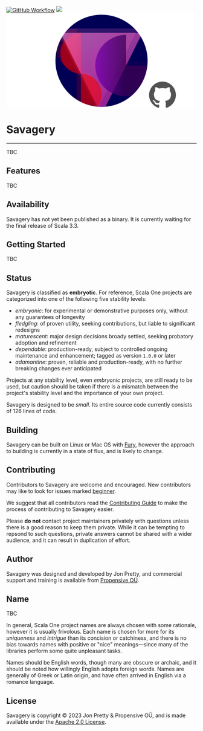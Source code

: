 [<img alt="GitHub Workflow" src="https://img.shields.io/github/actions/workflow/status/propensive/savagery/main.yml?style=for-the-badge" height="24">](https://github.com/propensive/savagery/actions)
[<img src="https://img.shields.io/discord/633198088311537684?color=8899f7&label=DISCORD&style=for-the-badge" height="24">](https://discord.gg/7b6mpF6Qcf)
<img src="/doc/images/github.png" valign="middle">

# Savagery

____

TBC

## Features

TBC


## Availability

Savagery has not yet been published as a binary. It is currently waiting for the
final release of Scala 3.3.

## Getting Started

TBC


## Status

Savagery is classified as __embryotic__. For reference, Scala One projects are
categorized into one of the following five stability levels:

- _embryonic_: for experimental or demonstrative purposes only, without any guarantees of longevity
- _fledgling_: of proven utility, seeking contributions, but liable to significant redesigns
- _maturescent_: major design decisions broady settled, seeking probatory adoption and refinement
- _dependable_: production-ready, subject to controlled ongoing maintenance and enhancement; tagged as version `1.0.0` or later
- _adamantine_: proven, reliable and production-ready, with no further breaking changes ever anticipated

Projects at any stability level, even _embryonic_ projects, are still ready to
be used, but caution should be taken if there is a mismatch between the
project's stability level and the importance of your own project.

Savagery is designed to be _small_. Its entire source code currently consists
of 126 lines of code.

## Building

Savagery can be built on Linux or Mac OS with [Fury](/propensive/fury), however
the approach to building is currently in a state of flux, and is likely to
change.

## Contributing

Contributors to Savagery are welcome and encouraged. New contributors may like to look for issues marked
<a href="https://github.com/propensive/savagery/labels/beginner">beginner</a>.

We suggest that all contributors read the [Contributing Guide](/contributing.md) to make the process of
contributing to Savagery easier.

Please __do not__ contact project maintainers privately with questions unless
there is a good reason to keep them private. While it can be tempting to
repsond to such questions, private answers cannot be shared with a wider
audience, and it can result in duplication of effort.

## Author

Savagery was designed and developed by Jon Pretty, and commercial support and training is available from
[Propensive O&Uuml;](https://propensive.com/).



## Name

TBC

In general, Scala One project names are always chosen with some rationale, however it is usually
frivolous. Each name is chosen for more for its _uniqueness_ and _intrigue_ than its concision or
catchiness, and there is no bias towards names with positive or "nice" meanings—since many of the
libraries perform some quite unpleasant tasks.

Names should be English words, though many are obscure or archaic, and it should be noted how
willingly English adopts foreign words. Names are generally of Greek or Latin origin, and have
often arrived in English via a romance language.

## License

Savagery is copyright &copy; 2023 Jon Pretty & Propensive O&Uuml;, and is made available under the
[Apache 2.0 License](/license.md).
